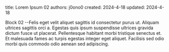 title:   Lorem Ipsum 02
authors: j0ono0
created:    2024-4-18
updated:   2024-4-18

Block 02 --Felis eget velit aliquet sagittis id consectetur purus ut. Aliquam ultrices sagittis orci a. Egestas quis ipsum suspendisse ultrices gravida dictum fusce ut placerat. Pellentesque habitant morbi tristique senectus et. Et malesuada fames ac turpis egestas integer eget aliquet. Facilisis sed odio morbi quis commodo odio aenean sed adipiscing.